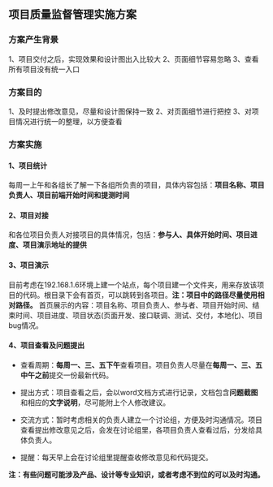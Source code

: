 ## 项目质量监督管理实施方案

### 方案产生背景
   1、项目交付之后，实现效果和设计图出入比较大
   2、页面细节容易忽略
   3、查看所有项目没有统一入口
### 方案目的
   1、及时提出修改意见，尽量和设计图保持一致
   2、对页面细节进行把控
   3、对项目情况进行统一的整理，以方便查看
### 方案实施

#### 1、项目统计
每周一上午和各组长了解一下各组所负责的项目，具体内容包括：**项目名称、项目负责人、项目前端开始时间和提测时间**
#### 2、项目对接
和各位项目负责人对接项目的具体情况，包括：**参与人、具体开始时间、项目进度、项目演示地址的提供**
#### 3、项目演示
目前考虑在192.168.1.6环境上建一个站点，每个项目建一个文件夹，用来存放该项目的代码。根目录下会有首页，可以跳转到各项目。**注：项目中的路径尽量使用相对路径。**
首页展示的内容：项目名称、项目负责人、参与者、项目开始时间、结束时间、项目进度、项目状态(页面开发、接口联调、测试、交付，本地化)、项目bug情况。
#### 4、项目查看及问题提出

* 查看周期：**每周一、三、五下午**查看项目。项目负责人尽量在**每周一、三、五中午之前**提交一份最新代码。

* 提出方式：项目查看之后，会以word文档方式进行记录，文档包含**问题截图**和相应的**文字说明**，尽可能附上个人修改建议。

* 交流方式：暂时考虑相关的负责人建立一个讨论组，方便及时沟通情况。项目查看提出修改意见之后，会发在讨论组里，各项目负责人查看过后，分发给具体负责人。

* 提醒：每天早上会在讨论组里提醒查收修改意见和代码提交。

**注：有些问题可能涉及产品、设计等专业知识，或者考虑不到位的可以及时沟通。**
